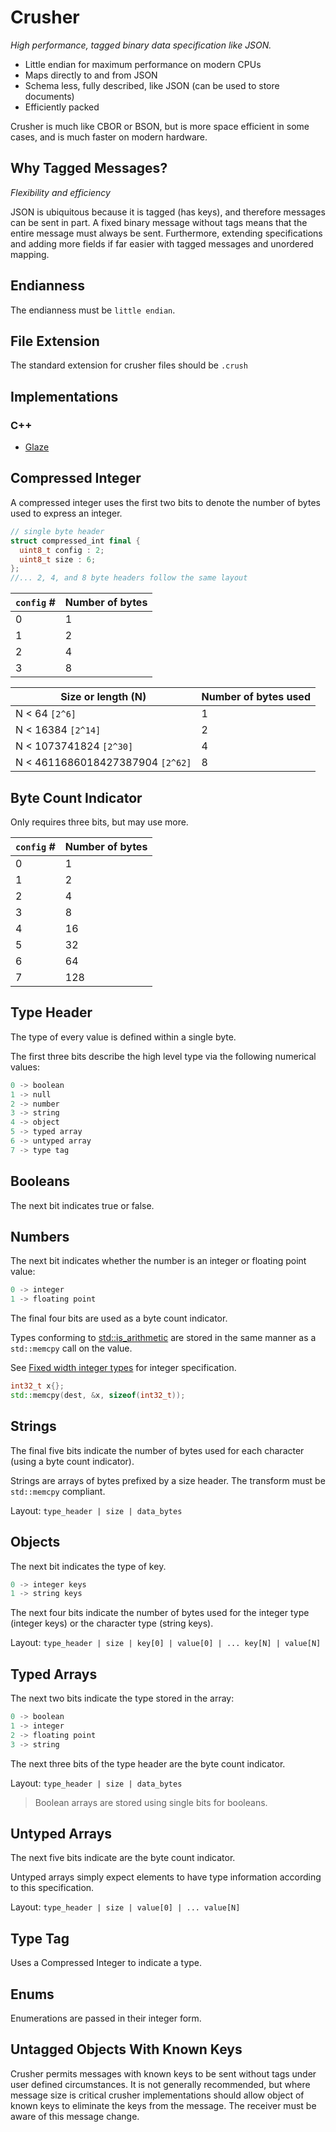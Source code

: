 # Crusher
*High performance, tagged binary data specification like JSON.*

- Little endian for maximum performance on modern CPUs
- Maps directly to and from JSON
- Schema less, fully described, like JSON (can be used to store documents)
- Efficiently packed

Crusher is much like CBOR or BSON, but is more space efficient in some cases, and is much faster on modern hardware.

## Why Tagged Messages?

*Flexibility and efficiency*

JSON is ubiquitous because it is tagged (has keys), and therefore messages can be sent in part. A fixed binary message without tags means that the entire message must always be sent. Furthermore, extending specifications and adding more fields if far easier with tagged messages and unordered mapping.

## Endianness

The endianness must be `little endian`.

## File Extension

The standard extension for crusher files should be `.crush`

## Implementations

### C++

- [Glaze](https://github.com/stephenberry/glaze)

## Compressed Integer

A compressed integer uses the first two bits to denote the number of bytes used to express an integer.

```c++
// single byte header
struct compressed_int final {
  uint8_t config : 2;
  uint8_t size : 6;
};
//... 2, 4, and 8 byte headers follow the same layout
```

| `config` # | Number of bytes |
| ---------- | --------------- |
| 0          | 1               |
| 1          | 2               |
| 2          | 4               |
| 3          | 8               |

| Size or length (N)               | Number of bytes used |
| -------------------------------- | -------------------- |
| N < 64 `[2^6]`                   | 1                    |
| N < 16384 `[2^14]`               | 2                    |
| N < 1073741824 `[2^30]`          | 4                    |
| N < 4611686018427387904 `[2^62]` | 8                    |

## Byte Count Indicator

Only requires three bits, but may use more.

| `config` # | Number of bytes |
| ---------- | --------------- |
| 0          | 1               |
| 1          | 2               |
| 2          | 4               |
| 3          | 8               |
| 4          | 16              |
| 5          | 32              |
| 6          | 64              |
| 7          | 128             |

## Type Header

The type of every value is defined within a single byte.

The first three bits describe the high level type via the following numerical values:

```c++
0 -> boolean
1 -> null
2 -> number
3 -> string
4 -> object
5 -> typed array
6 -> untyped array
7 -> type tag
```

## Booleans

The next bit indicates true or false.

## Numbers

The next bit indicates whether the number is an integer or floating point value:

```c++
0 -> integer
1 -> floating point
```

The final four bits are used as a byte count indicator.

Types conforming to [std::is_arithmetic](https://en.cppreference.com/w/cpp/types/is_arithmetic) are stored in the same manner as a `std::memcpy` call on the value.

See [Fixed width integer types](https://en.cppreference.com/w/cpp/types/integer) for integer specification.

```c++
int32_t x{};
std::memcpy(dest, &x, sizeof(int32_t));
```

## Strings

The final five bits indicate the number of bytes used for each character (using a byte count indicator).

Strings are arrays of bytes prefixed by a size header. The transform must be `std::memcpy` compliant.

Layout: `type_header | size | data_bytes`

## Objects

The next bit indicates the type of key.

```c++
0 -> integer keys
1 -> string keys
```

The next four bits indicate the number of bytes used for the integer type (integer keys) or the character type (string keys).

Layout: `type_header | size | key[0] | value[0] | ... key[N] | value[N]`

## Typed Arrays

The next two bits indicate the type stored in the array:

```c++
0 -> boolean
1 -> integer
2 -> floating point
3 -> string
```

The next three bits of the type header are the byte count indicator.

Layout: `type_header | size | data_bytes`

> Boolean arrays are stored using single bits for booleans.

## Untyped Arrays

The next five bits indicate are the byte count indicator.

Untyped arrays simply expect elements to have type information according to this specification.

Layout: `type_header | size | value[0] | ... value[N]`

## Type Tag

Uses a Compressed Integer to indicate a type.

## Enums

Enumerations are passed in their integer form.

## Untagged Objects With Known Keys

Crusher permits messages with known keys to be sent without tags under user defined circumstances. It is not generally recommended, but where message size is critical crusher implementations should allow object of known keys to eliminate the keys from the message. The receiver must be aware of this message change.
